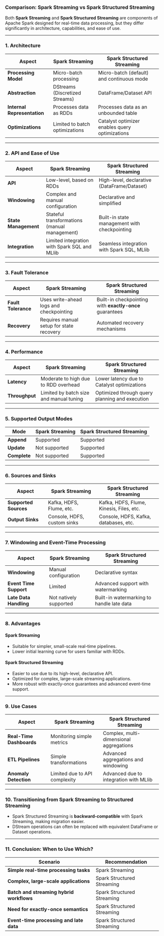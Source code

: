 ### **Comparison: Spark Streaming vs Spark Structured Streaming**

Both **Spark Streaming** and **Spark Structured Streaming** are components of Apache Spark designed for real-time data processing, but they differ significantly in architecture, capabilities, and ease of use.

---

### **1. Architecture**

| **Aspect**                  | **Spark Streaming**                                | **Spark Structured Streaming**               |
|-----------------------------|---------------------------------------------------|----------------------------------------------|
| **Processing Model**        | Micro-batch processing                            | Micro-batch (default) and continuous mode    |
| **Abstraction**             | DStreams (Discretized Streams)                    | DataFrame/Dataset API                        |
| **Internal Representation** | Processes data as RDDs                            | Processes data as an unbounded table         |
| **Optimizations**           | Limited to batch optimizations                    | Catalyst optimizer enables query optimizations |

---

### **2. API and Ease of Use**

| **Aspect**                  | **Spark Streaming**                                | **Spark Structured Streaming**               |
|-----------------------------|---------------------------------------------------|----------------------------------------------|
| **API**                     | Low-level, based on RDDs                          | High-level, declarative (DataFrame/Dataset)  |
| **Windowing**               | Complex and manual configuration                  | Declarative and simplified                   |
| **State Management**        | Stateful transformations (manual management)      | Built-in state management with checkpointing |
| **Integration**             | Limited integration with Spark SQL and MLlib      | Seamless integration with Spark SQL, MLlib  |

---

### **3. Fault Tolerance**

| **Aspect**                  | **Spark Streaming**                                | **Spark Structured Streaming**               |
|-----------------------------|---------------------------------------------------|----------------------------------------------|
| **Fault Tolerance**         | Uses write-ahead logs and checkpointing           | Built-in checkpointing with **exactly-once** guarantees |
| **Recovery**                | Requires manual setup for state recovery          | Automated recovery mechanisms                |

---

### **4. Performance**

| **Aspect**                  | **Spark Streaming**                                | **Spark Structured Streaming**               |
|-----------------------------|---------------------------------------------------|----------------------------------------------|
| **Latency**                 | Moderate to high due to RDD overhead              | Lower latency due to Catalyst optimizations  |
| **Throughput**              | Limited by batch size and manual tuning           | Optimized through query planning and execution |

---

### **5. Supported Output Modes**

| **Mode**                    | **Spark Streaming**                                | **Spark Structured Streaming**               |
|-----------------------------|---------------------------------------------------|----------------------------------------------|
| **Append**                  | Supported                                          | Supported                                   |
| **Update**                  | Not supported                                     | Supported                                   |
| **Complete**                | Not supported                                     | Supported                                   |

---

### **6. Sources and Sinks**

| **Aspect**                  | **Spark Streaming**                                | **Spark Structured Streaming**               |
|-----------------------------|---------------------------------------------------|----------------------------------------------|
| **Supported Sources**       | Kafka, HDFS, Flume, etc.                          | Kafka, HDFS, Flume, Kinesis, Files, etc.    |
| **Output Sinks**            | Console, HDFS, custom sinks                       | Console, HDFS, Kafka, databases, etc.       |

---

### **7. Windowing and Event-Time Processing**

| **Aspect**                  | **Spark Streaming**                                | **Spark Structured Streaming**               |
|-----------------------------|---------------------------------------------------|----------------------------------------------|
| **Windowing**               | Manual configuration                              | Declarative syntax                          |
| **Event Time Support**      | Limited                                           | Advanced support with watermarking          |
| **Late Data Handling**      | Not natively supported                            | Built-in watermarking to handle late data   |

---

### **8. Advantages**

#### **Spark Streaming**
- Suitable for simpler, small-scale real-time pipelines.
- Lower initial learning curve for users familiar with RDDs.

#### **Spark Structured Streaming**
- Easier to use due to its high-level, declarative API.
- Optimized for complex, large-scale streaming applications.
- More robust with exactly-once guarantees and advanced event-time support.

---

### **9. Use Cases**

| **Aspect**                  | **Spark Streaming**                                | **Spark Structured Streaming**               |
|-----------------------------|---------------------------------------------------|----------------------------------------------|
| **Real-Time Dashboards**    | Monitoring simple metrics                         | Complex, multi-dimensional aggregations      |
| **ETL Pipelines**           | Simple transformations                            | Advanced aggregations and windowing          |
| **Anomaly Detection**       | Limited due to API complexity                     | Advanced due to integration with MLlib       |

---

### **10. Transitioning from Spark Streaming to Structured Streaming**

- Spark Structured Streaming is **backward-compatible** with Spark Streaming, making migration easier.
- DStream operations can often be replaced with equivalent DataFrame or Dataset operations.

---

### **11. Conclusion: When to Use Which?**

| **Scenario**                           | **Recommendation**                     |
|----------------------------------------|-----------------------------------------|
| **Simple real-time processing tasks**  | Spark Streaming                        |
| **Complex, large-scale applications**  | Spark Structured Streaming             |
| **Batch and streaming hybrid workflows**| Spark Structured Streaming             |
| **Need for exactly-once semantics**    | Spark Structured Streaming             |
| **Event-time processing and late data**| Spark Structured Streaming             |

